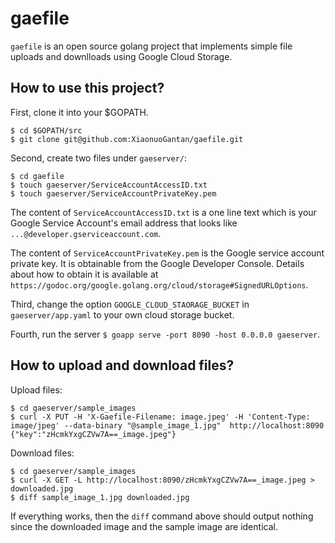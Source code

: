 # gaefile
`gaefile` is an open source golang project that implements simple file uploads and downlloads using Google Cloud Storage.

## How to use this project?

First, clone it into your $GOPATH.

```
$ cd $GOPATH/src
$ git clone git@github.com:XiaonuoGantan/gaefile.git
```

Second, create two files under `gaeserver/`:

```
$ cd gaefile
$ touch gaeserver/ServiceAccountAccessID.txt
$ touch gaeserver/ServiceAccountPrivateKey.pem
```

The content of `ServiceAccountAccessID.txt` is a one line text which is your Google Service Account's email address that looks like `...@developer.gserviceaccount.com`.

The content of `ServiceAccountPrivateKey.pem` is the Google service account private key. It is obtainable from the Google Developer Console. Details about how to obtain it is available at `https://godoc.org/google.golang.org/cloud/storage#SignedURLOptions`.

Third, change the option `GOOGLE_CLOUD_STAORAGE_BUCKET` in `gaeserver/app.yaml` to your own cloud storage bucket.

Fourth, run the server `$ goapp serve -port 8090 -host 0.0.0.0 gaeserver`.

## How to upload and download files?

Upload files:

```
$ cd gaeserver/sample_images
$ curl -X PUT -H 'X-Gaefile-Filename: image.jpeg' -H 'Content-Type: image/jpeg' --data-binary "@sample_image_1.jpg"  http://localhost:8090
{"key":"zHcmkYxgCZVw7A==_image.jpeg"}
```

Download files:

```
$ cd gaeserver/sample_images
$ curl -X GET -L http://localhost:8090/zHcmkYxgCZVw7A==_image.jpeg > downloaded.jpg
$ diff sample_image_1.jpg downloaded.jpg
```

If everything works, then the `diff` command above should output nothing since the downloaded image and the sample image are identical.
